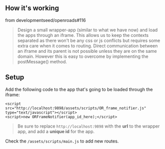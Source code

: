 ## How it's working
from developmentseed/openroads#116

> Design a small wrapper-app (similar to what we have now) and load the apps through an iframe.
This allows us to keep the contexts separated as there won't be any css or js conflicts but requires some extra care when it comes to routing.
Direct communication between an iframe and its parent is not possible unless they are on the same domain. However this is easy to overcome by implementing the postMessage() method.


## Setup

Add the following code to the app that's going to be loaded through the iframe:
```
<script src="http://localhost:9898/assets/scripts/OR_frame_notifier.js" type="text/javascript"></script>
<script>new ORFrameNotifier(app_id_here);</script>
```
> Be sure to replace `http://localhost:9898` with the **url** to the wrapper app, and add a **unique id** for the app.

Check the `/assets/scripts/main.js` to add new routes.